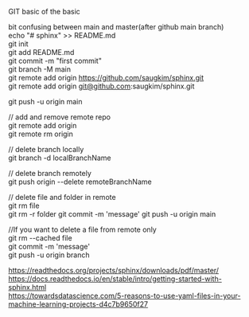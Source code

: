 GIT basic of the basic  

bit confusing between main and master(after github main branch)  
echo "# sphinx" >> README.md  
git init  
git add README.md  
git commit -m "first commit"  
git branch -M main  
git remote add origin https://github.com/saugkim/sphinx.git  
git remote add origin git@github.com:saugkim/sphinx.git  

git push -u origin main  
 
// add and remove remote repo  
git remote add origin  
git remote rm origin  
  
// delete branch locally  
git branch -d localBranchName  
  
// delete branch remotely  
git push origin --delete remoteBranchName  
  
// delete file and folder in remote  
git rm file  
git rm -r folder  git commit -m 'message'  git push -u origin main
  
//If you want to delete a file from remote only  
git rm --cached file  
git commit -m 'message'  
git push -u origin branch
  
https://readthedocs.org/projects/sphinx/downloads/pdf/master/   
https://docs.readthedocs.io/en/stable/intro/getting-started-with-sphinx.html  
https://towardsdatascience.com/5-reasons-to-use-yaml-files-in-your-machine-learning-projects-d4c7b9650f27

